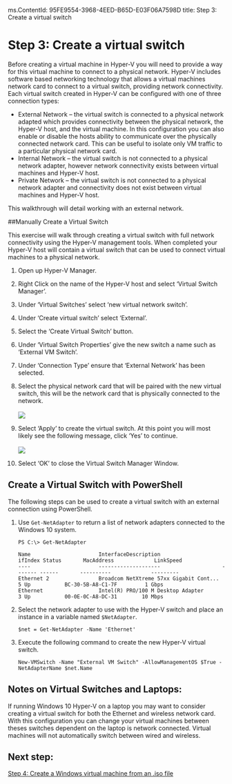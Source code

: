 ms.ContentId: 95FE9554-3968-4EED-B65D-E03F06A7598D
title: Step 3: Create a virtual switch

# Step 3: Create a virtual switch 

Before creating a virtual machine in Hyper-V you will need to provide a way for this virtual machine to connect to a physical network. Hyper-V includes software based networking technology that allows a virtual machines network card to connect to a virtual switch, providing network connectivity. Each virtual switch created in Hyper-V can be configured with one of three connection types:

- External Network – the virtual switch is connected to a physical network adapted which provides connectivity between the physical network, the Hyper-V host, and the virtual machine. In this configuration you can also enable or disable the hosts ability to communicate over the physically connected network card. This can be useful to isolate only VM traffic to a particular physical network card.
- Internal Network – the virtual switch is not connected to a physical network adapter, however network connectivity exists between virtual machines and Hyper-V host.
- Private Network – the virtual switch is not connected to a physical network adapter and connectivity does not exist between virtual machines and Hyper-V host.

This walkthrough will detail working with an external network.

##Manually Create a Virtual Switch

This exercise will walk through creating a virtual switch with full network connectivity using the Hyper-V management tools. When completed your Hyper-V host will contain a virtual switch that can be used to connect virtual machines to a physical network. 

1. Open up Hyper-V Manager.

2. Right Click on the name of the Hyper-V host and select ‘Virtual Switch Manager’.

3. Under ‘Virtual Switches’ select ‘new virtual network switch’.

4. Under ‘Create virtual switch’ select ‘External’.
5. Select the ‘Create Virtual Switch’ button.

6. Under ‘Virtual Switch Properties’ give the new switch a name such as ‘External VM Switch’.

7. Under ‘Connection Type’ ensure that ‘External Network’ has been selected.

8. Select the physical network card that will be paired with the new virtual switch, this will be the network card that is physically connected to the network.  
<br />![](media/newSwitch_upd.png)

9. Select ‘Apply’ to create the virtual switch. At this point you will most likely see the following message, click ‘Yes’ to continue.  
<br />![](media/pen_changes_upd.png)

10. Select ‘OK’ to close the Virtual Switch Manager Window.

## Create a Virtual Switch with PowerShell

The following steps can be used to create a virtual switch with an external connection using PowerShell. 

1. Use `Get-NetAdapter` to return a list of network adapters connected to the Windows 10 system.  

	```
	PS C:\> Get-NetAdapter

	Name                      InterfaceDescription                    ifIndex Status       MacAddress             LinkSpeed
	----                      --------------------                    ------- ------       ----------             ---------
	Ethernet 2                Broadcom NetXtreme 57xx Gigabit Cont...       5 Up           BC-30-5B-A8-C1-7F         1 Gbps
	Ethernet                  Intel(R) PRO/100 M Desktop Adapter            3 Up           00-0E-0C-A8-DC-31        10 Mbps  
	```

2. Select the network adapter to use with the Hyper-V switch and place an instance in a variable named `$NetAdapter`.

	```
	$net = Get-NetAdapter -Name 'Ethernet'
	```

3.	Execute the following command to create the new Hyper-V virtual switch.

	```
	New-VMSwitch -Name "External VM Switch" -AllowManagementOS $True -NetAdapterName $net.Name
	```

## Notes on Virtual Switches and Laptops:

If running Windows 10 Hyper-V on a laptop you may want to consider creating a virtual switch for both the Ethernet and wireless network card. With this configuration you can change your virtual machines between theses switches dependent on the laptop is network connected. Virtual machines will not automatically switch between wired and wireless.

## Next step: 
[Step 4: Create a Windows virtual machine from an .iso file](walkthrough_create_vm.md)
